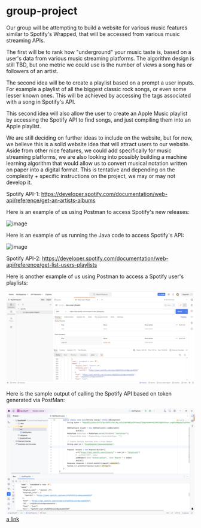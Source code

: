 # group-project
Our group will be attempting to build a website for various music features similar to Spotify's Wrapped, that will be accessed from various music streaming APIs. 

The first will be to rank how "underground" your music taste is, based on a user's data from various music streaming platforms. The algorithm design is still TBD, but one metric we could use is the number of views a song has or followers of an artist. 

The second idea will be to create a playlist based on a prompt a user inputs. For example a playlist of all the biggest classic rock songs, or even some lesser known ones. This will be achieved by accessing the tags associated with a song in Spotify's API. 

This second idea will also allow the user to create an Apple Music playlist by accessing the Spotify API to find songs, and just compiling them into an Apple playlist. 

We are still deciding on further ideas to include on the website, but for now, we believe this is a solid website idea that will attract users to our website. Aside from other nice features, we could add specifically for music streaming platforms, we are also looking into possibly building a machine learning algorithm that would allow us to convert musical notation written on paper into a digital format. This is tentative and depending on the complexity + specific instructions on the project, we may or may not develop it. 

Spotify API-1: https://developer.spotify.com/documentation/web-api/reference/get-an-artists-albums 

Here is an example of us using Postman to access Spotify's new releases: 

![image](https://github.com/mehtab0301/group-project/assets/63558865/58ece134-f351-40a4-9e27-96d02ee98a1a)

Here is an example of us running the Java code to access Spotify's API:

![image](https://github.com/mehtab0301/group-project/assets/63558865/4227da1f-f759-4671-ae19-7d7fefe563e4)

Spotify API-2: https://developer.spotify.com/documentation/web-api/reference/get-list-users-playlists

Here is another example of us using Postman to access a Spotify user's playlists:

![image](SpotifyAPIGetPlaylists.png)

Here is the sample output of calling the Spotify API based on token generated via PostMan:

![image](SampleOutput.png)
[a link](https://github.com/mehtab0301/group-project/blob/YuxinDuan-README-update/SpotifyAPIGetPlaylistsResponse.json)